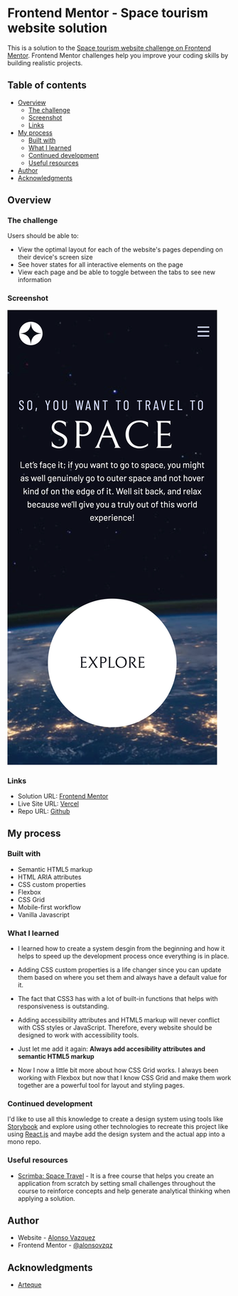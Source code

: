 # Frontend Mentor - Space tourism website solution

This is a solution to the [Space tourism website challenge on Frontend Mentor](https://www.frontendmentor.io/challenges/space-tourism-multipage-website-gRWj1URZ3). Frontend Mentor challenges help you improve your coding skills by building realistic projects. 

## Table of contents

- [Overview](#overview)
  - [The challenge](#the-challenge)
  - [Screenshot](#screenshot)
  - [Links](#links)
- [My process](#my-process)
  - [Built with](#built-with)
  - [What I learned](#what-i-learned)
  - [Continued development](#continued-development)
  - [Useful resources](#useful-resources)
- [Author](#author)
- [Acknowledgments](#acknowledgments)


## Overview

### The challenge

Users should be able to:

- View the optimal layout for each of the website's pages depending on their device's screen size
- See hover states for all interactive elements on the page
- View each page and be able to toggle between the tabs to see new information

### Screenshot

![](./screenshot.png)

### Links

 - Solution URL: [Frontend Mentor](https://www.frontendmentor.io/solutions/space-tourism-mobilefirst-solution-using-css-grid-and-flexbox-Tpxgccfine)
 - Live Site URL: [Vercel](https://frontend-mentor-space-tourism-gray.vercel.app/)
 - Repo URL: [Github](https://github.com/alonsovzqz/frontend-mentor-space-tourism)

## My process

### Built with

- Semantic HTML5 markup
- HTML ARIA attributes
- CSS custom properties
- Flexbox
- CSS Grid
- Mobile-first workflow
- Vanilla Javascript


### What I learned

- I learned how to create a system desgin from the beginning and how it helps to speed up the development process once everything is in place.

- Adding CSS custom properties is a life changer since you can update them based on where you set them and always have a default value for it.

- The fact that CSS3 has with a lot of built-in functions that helps with responsiveness is outstanding.

- Adding accessibility attributes and HTML5 markup will never conflict with CSS styles or JavaScript. Therefore, every website should be designed to work with accessibility tools.

- Just let me add it again: **Always add accesibility attributes and semantic HTML5 markup**

- Now I now a little bit more about how CSS Grid works. I always been working with Flexbox but now that I know CSS Grid and make them work together are a powerful tool for layout and styling pages.


### Continued development

I'd like to use all this knowledge to create a design system using tools like [Storybook](https://storybook.js.org/) and explore using other technologies to recreate this project like using [React.js](https://react.dev/) and maybe add the design system and the actual app into a mono repo.

### Useful resources

- [Scrimba: Space Travel](https://scrimba.com/learn/spacetravel) - It is a free course that helps you create an application from scratch by setting small challenges throughout the course to reinforce concepts and help generate analytical thinking when applying a solution.


## Author

- Website - [Alonso Vazquez](https://github.com/alonsovzqz)
- Frontend Mentor - [@alonsovzqz](https://www.frontendmentor.io/profile/alonsovzqz)

## Acknowledgments
- [Arteque](https://www.frontendmentor.io/profile/Arteque)
